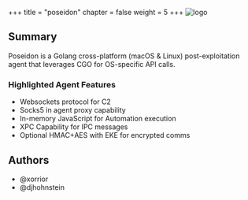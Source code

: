 +++
title = "poseidon"
chapter = false
weight = 5
+++
![logo](/agents/poseidon/poseidon.svg?width=200px)
## Summary

Poseidon is a Golang cross-platform (macOS & Linux) post-exploitation agent that leverages CGO for OS-specific API calls. 

### Highlighted Agent Features
- Websockets protocol for C2
- Socks5 in agent proxy capability
- In-memory JavaScript for Automation execution
- XPC Capability for IPC messages
- Optional HMAC+AES with EKE for encrypted comms

## Authors
- @xorrior
- @djhohnstein
